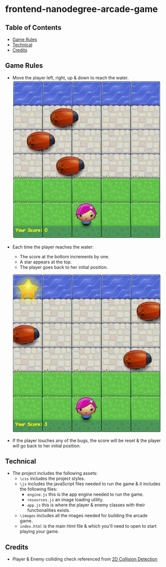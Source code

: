 frontend-nanodegree-arcade-game
===============================

## Table of Contents

* [Game Rules](#game_rules)
* [Technical](#technical)
* [Credits](#credits)

## Game Rules
- Move the player left, right, up & down to reach the water.
	![Board Game](./images/gameBoard.PNG)
- Each time the player reaches the water:
	- The score at the bottom increments by one.
	- A star appears at the top.
	- The player goes back to her initial position.

	![Board Game Success](./images/gameBoard_Sucess.PNG)
- If the player touches any of the bugs, the score will be reset & the player will go back to her initial position.

## Technical
- The project includes the following assets:
	- `\css` includes the project styles.
	- `\js` includes the javaScript files needed to run the game & it includes the following files:
		- `engine.js` this is the app engine needed to run the game.
		- `resources.js` an image loading utility.
		- `app.js` this is where the player & enemy classes with their functionalities exists.
	- `\images` includes all the images needed for building the arcade game.
	- `index.html` is the main html file & which you'll need to open to start playing your game.

## Credits
- Player & Enemy colliding check referenced from [2D Collision Detection](https://developer.mozilla.org/kab/docs/Games/Techniques/2D_collision_detection)



